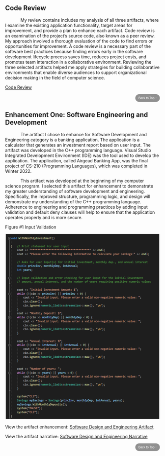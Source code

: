 


## **Code Review**
<p style="text-indent: 50px;">
My review contains includes my analysis of all three artifacts, where I examine the existing application functionality, target areas for improvement, and provide a plan to enhance each artifact. Code review is an examination of the project’s source code, also known as a peer review. My approach involved a thorough evaluation of the code to find errors or opportunities for improvement. A code review is a necessary part of the software best practices because finding errors early in the software development lifecycle process saves time, reduces project costs, and promotes team interaction in a collaborative environment. Reviewing the three selected artifacts helped me apply strategies for building collaborative environments that enable diverse audiences to support organizational decision making in the field of computer science. 
</p>

[Code Review](https://youtu.be/6cdXHpRNkXQ)

<div style="text-align: right;">
    <a href="#">
        <button style="font-size: 10px; font-weight: 500; background: #909090; color: #ffffff; border-radius: 50px; border-style: solid; border-color: #909090; padding: 5px 8px;">Back to Top &#8593;</button>
    </a>
</div>

## **Enhancement One: Software Engineering and Development**
<p style="text-indent: 50px;">
The artifact I chose to enhance for Software Development and Engineering category is a banking application. The application is a calculator that generates an investment report based on user input. The artifact was developed in the C++ programming language. Visual Studio Integrated Development Environment (IDE) was the tool used to develop the application. The application, called Airgead Banking App, was the final project of CS-210 (Programming Languages), which was completed in Winter 2022.
</p>
<p style="text-indent: 50px;">
This artifact was developed at the beginning of my computer science program. I selected this artifact for enhancement to demonstrate my greater understanding of software development and engineering. Specifically, the improved structure, programming logic, and design will demonstrate my understanding of the C++ programming language. Adherence to engineering and programming practices by adding input validation and default deny clauses will help to ensure that the application operates properly and is more secure.
</p>


Figure #1 Input Validation
<center>
  <img src="assets/Software1.png" height=600 width=500>
</center>
<p style="text-indent: 50px;">


View the artifact enhancement: [Software Design and Engineering Artifact](https://github.com/sdmnh1/sdmnh1.github.io/tree/main/CS%20499%20Software%20Design%20and%20Engineering)

View the artifact narrative: [Software Design and Engineering Narrative](https://view.officeapps.live.com/op/view.aspx?src=https%3A%2F%2Fraw.githubusercontent.com%2Fsdmnh1%2Fsdmnh1.github.io%2Fmain%2FNarratives%2FCS%2520499%25203-2%2520Milestone%2520Two.docx&wdOrigin=BROWSELINK)

<div style="text-align: right;">
    <a href="#">
        <button style="font-size: 10px; font-weight: 500; background: #909090; color: #ffffff; border-radius: 50px; border-style: solid; border-color: #909090; padding: 5px 8px;">Back to Top &#8593;</button>
    </a>
</div>



